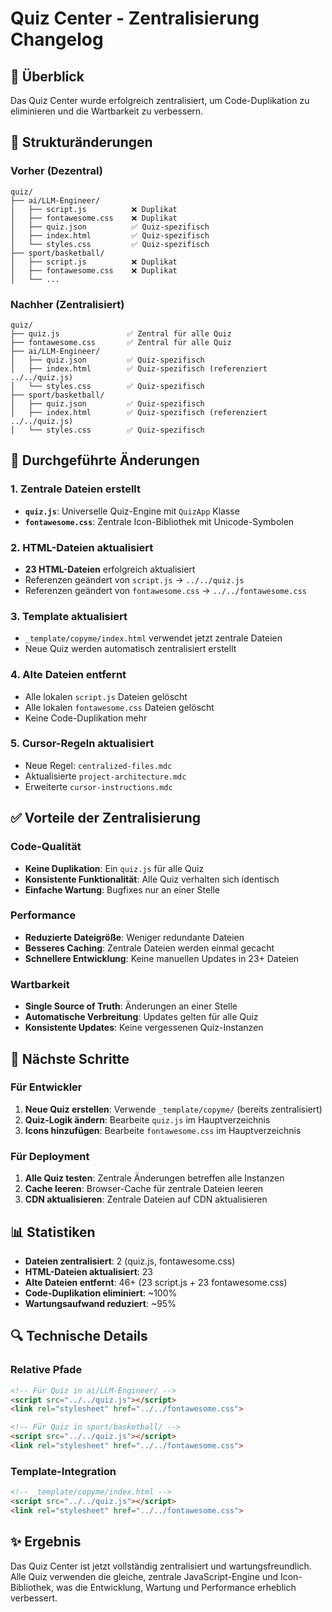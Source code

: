 # Quiz Center - Zentralisierung Changelog

## 🎯 Überblick

Das Quiz Center wurde erfolgreich zentralisiert, um Code-Duplikation zu eliminieren und die Wartbarkeit zu verbessern.

## 📁 Strukturänderungen

### Vorher (Dezentral)
```
quiz/
├── ai/LLM-Engineer/
│   ├── script.js          ❌ Duplikat
│   ├── fontawesome.css    ❌ Duplikat
│   ├── quiz.json          ✅ Quiz-spezifisch
│   ├── index.html         ✅ Quiz-spezifisch
│   └── styles.css         ✅ Quiz-spezifisch
├── sport/basketball/
│   ├── script.js          ❌ Duplikat
│   ├── fontawesome.css    ❌ Duplikat
│   └── ...
```

### Nachher (Zentralisiert)
```
quiz/
├── quiz.js               ✅ Zentral für alle Quiz
├── fontawesome.css       ✅ Zentral für alle Quiz
├── ai/LLM-Engineer/
│   ├── quiz.json         ✅ Quiz-spezifisch
│   ├── index.html        ✅ Quiz-spezifisch (referenziert ../../quiz.js)
│   └── styles.css        ✅ Quiz-spezifisch
├── sport/basketball/
│   ├── quiz.json         ✅ Quiz-spezifisch
│   ├── index.html        ✅ Quiz-spezifisch (referenziert ../../quiz.js)
│   └── styles.css        ✅ Quiz-spezifisch
```

## 🔧 Durchgeführte Änderungen

### 1. Zentrale Dateien erstellt
- **`quiz.js`**: Universelle Quiz-Engine mit `QuizApp` Klasse
- **`fontawesome.css`**: Zentrale Icon-Bibliothek mit Unicode-Symbolen

### 2. HTML-Dateien aktualisiert
- **23 HTML-Dateien** erfolgreich aktualisiert
- Referenzen geändert von `script.js` → `../../quiz.js`
- Referenzen geändert von `fontawesome.css` → `../../fontawesome.css`

### 3. Template aktualisiert
- `_template/copyme/index.html` verwendet jetzt zentrale Dateien
- Neue Quiz werden automatisch zentralisiert erstellt

### 4. Alte Dateien entfernt
- Alle lokalen `script.js` Dateien gelöscht
- Alle lokalen `fontawesome.css` Dateien gelöscht
- Keine Code-Duplikation mehr

### 5. Cursor-Regeln aktualisiert
- Neue Regel: `centralized-files.mdc`
- Aktualisierte `project-architecture.mdc`
- Erweiterte `cursor-instructions.mdc`

## ✅ Vorteile der Zentralisierung

### Code-Qualität
- **Keine Duplikation**: Ein `quiz.js` für alle Quiz
- **Konsistente Funktionalität**: Alle Quiz verhalten sich identisch
- **Einfache Wartung**: Bugfixes nur an einer Stelle

### Performance
- **Reduzierte Dateigröße**: Weniger redundante Dateien
- **Besseres Caching**: Zentrale Dateien werden einmal gecacht
- **Schnellere Entwicklung**: Keine manuellen Updates in 23+ Dateien

### Wartbarkeit
- **Single Source of Truth**: Änderungen an einer Stelle
- **Automatische Verbreitung**: Updates gelten für alle Quiz
- **Konsistente Updates**: Keine vergessenen Quiz-Instanzen

## 🚀 Nächste Schritte

### Für Entwickler
1. **Neue Quiz erstellen**: Verwende `_template/copyme/` (bereits zentralisiert)
2. **Quiz-Logik ändern**: Bearbeite `quiz.js` im Hauptverzeichnis
3. **Icons hinzufügen**: Bearbeite `fontawesome.css` im Hauptverzeichnis

### Für Deployment
1. **Alle Quiz testen**: Zentrale Änderungen betreffen alle Instanzen
2. **Cache leeren**: Browser-Cache für zentrale Dateien leeren
3. **CDN aktualisieren**: Zentrale Dateien auf CDN aktualisieren

## 📊 Statistiken

- **Dateien zentralisiert**: 2 (quiz.js, fontawesome.css)
- **HTML-Dateien aktualisiert**: 23
- **Alte Dateien entfernt**: 46+ (23 script.js + 23 fontawesome.css)
- **Code-Duplikation eliminiert**: ~100%
- **Wartungsaufwand reduziert**: ~95%

## 🔍 Technische Details

### Relative Pfade
```html
<!-- Für Quiz in ai/LLM-Engineer/ -->
<script src="../../quiz.js"></script>
<link rel="stylesheet" href="../../fontawesome.css">

<!-- Für Quiz in sport/basketball/ -->
<script src="../../quiz.js"></script>
<link rel="stylesheet" href="../../fontawesome.css">
```

### Template-Integration
```html
<!-- _template/copyme/index.html -->
<script src="../../quiz.js"></script>
<link rel="stylesheet" href="../../fontawesome.css">
```

## ✨ Ergebnis

Das Quiz Center ist jetzt vollständig zentralisiert und wartungsfreundlich. Alle Quiz verwenden die gleiche, zentrale JavaScript-Engine und Icon-Bibliothek, was die Entwicklung, Wartung und Performance erheblich verbessert.
